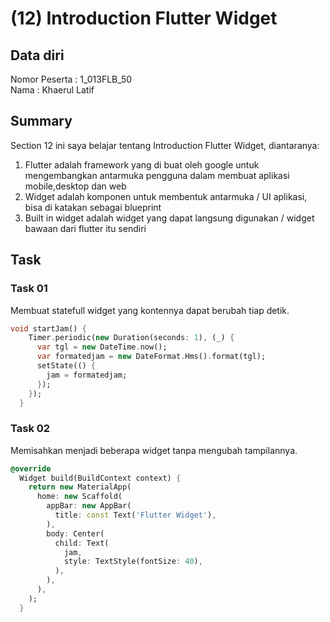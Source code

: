 # (12) Introduction Flutter Widget
## Data diri 
Nomor Peserta  : 1_013FLB_50  <br />
Nama : Khaerul Latif

## Summary 
Section 12 ini saya belajar tentang Introduction Flutter Widget, diantaranya:
1. Flutter adalah framework yang di buat oleh google untuk mengembangkan antarmuka pengguna dalam membuat aplikasi mobile,desktop dan web
2. Widget adalah komponen untuk membentuk antarmuka / UI aplikasi, bisa di katakan sebagai blueprint 
3. Built in widget adalah widget yang dapat langsung digunakan / widget bawaan dari flutter itu sendiri

## Task
### Task 01
Membuat statefull widget yang kontennya dapat berubah tiap detik.
```dart
void startJam() {
    Timer.periodic(new Duration(seconds: 1), (_) {
      var tgl = new DateTime.now();
      var formatedjam = new DateFormat.Hms().format(tgl);
      setState(() {
        jam = formatedjam;
      });
    });
  }
```

### Task 02
Memisahkan menjadi beberapa widget tanpa mengubah tampilannya. 

```dart
@override
  Widget build(BuildContext context) {
    return new MaterialApp(
      home: new Scaffold(
        appBar: new AppBar(
          title: const Text('Flutter Widget'),
        ),
        body: Center(
          child: Text(
            jam,
            style: TextStyle(fontSize: 40),
          ),
        ),
      ),
    );
  }
```